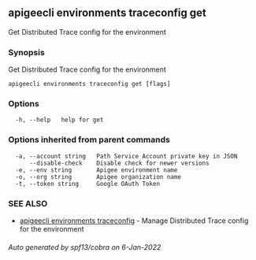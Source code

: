 ## apigeecli environments traceconfig get

Get Distributed Trace config for the environment

### Synopsis

Get Distributed Trace config for the environment

```
apigeecli environments traceconfig get [flags]
```

### Options

```
  -h, --help   help for get
```

### Options inherited from parent commands

```
  -a, --account string   Path Service Account private key in JSON
      --disable-check    Disable check for newer versions
  -e, --env string       Apigee environment name
  -o, --org string       Apigee organization name
  -t, --token string     Google OAuth Token
```

### SEE ALSO

* [apigeecli environments traceconfig](apigeecli_environments_traceconfig.md)	 - Manage Distributed Trace config for the environment

###### Auto generated by spf13/cobra on 6-Jan-2022
